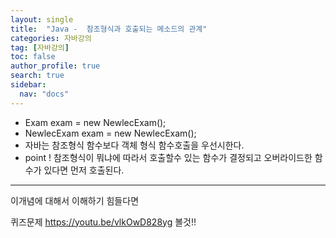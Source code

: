 ```yaml
---
layout: single
title:  "Java -  참조형식과 호출되는 메소드의 관계"
categories: 자바강의
tag: [자바강의]
toc: false
author_profile: true
search: true
sidebar:
  nav: "docs"
---
```


- Exam exam = new NewlecExam();
- NewlecExam exam = new NewlecExam();
- 자바는 참조형식 함수보다 객체 형식 함수호출을 우선시한다.
- point !  참조형식이 뭐냐에 따라서 호출할수 있는 함수가 결정되고 오버라이드한 함수가 있다면 먼저 호출된다.




----- 

이개념에 대해서 이해하기 힘들다면 

퀴즈문제 https://youtu.be/vlkOwD828yg 볼것!!